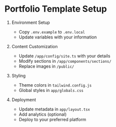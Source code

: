 # Portfolio Template Setup

1. Environment Setup
   - Copy `.env.example` to `.env.local`
   - Update variables with your information

2. Content Customization
   - Update `/app/config/site.ts` with your details
   - Modify sections in `/app/components/sections/`
   - Replace images in `/public/`

3. Styling
   - Theme colors in `tailwind.config.js`
   - Global styles in `app/globals.css`

4. Deployment
   - Update metadata in `app/layout.tsx`
   - Add analytics (optional)
   - Deploy to your preferred platform 